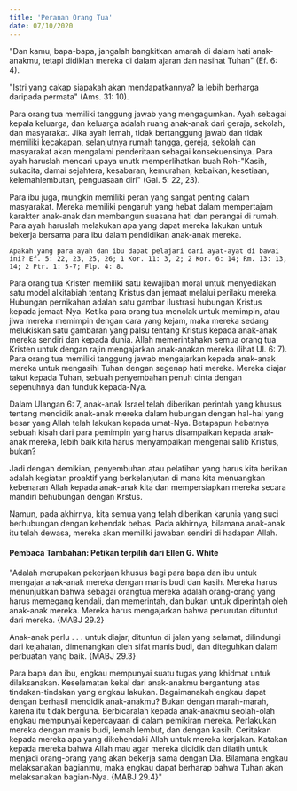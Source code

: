 ```yaml
---
title: 'Peranan Orang Tua'
date: 07/10/2020
---
```


"Dan kamu, bapa-bapa, jangalah bangkitkan amarah di dalam hati anak-anakmu, tetapi didiklah mereka di dalam ajaran dan nasihat Tuhan" (Ef. 6: 4).

"Istri yang cakap siapakah akan mendapatkannya? Ia lebih berharga daripada permata" (Ams. 31: 10).

Para orang tua memiliki tanggung jawab yang mengagumkan. Ayah sebagai kepala keluarga, dan keluarga adalah ruang anak-anak dari geraja, sekolah, dan masyarakat. Jika ayah lemah, tidak bertanggung jawab dan tidak memiliki kecakapan, selanjutnya rumah tangga, gereja, sekolah dan masyarakat akan mengalami penderitaan sebagai konsekuensinya. Para ayah haruslah mencari upaya unutk memperlihatkan buah Roh-"Kasih, sukacita, damai sejahtera, kesabaran, kemurahan, kebaikan, kesetiaan, kelemahlembutan, penguasaan diri" (Gal. 5: 22, 23).

Para ibu juga, mungkin memiliki peran yang sangat penting dalam masyarakat. Mereka memiliki pengaruh yang hebat dalam mempertajam karakter anak-anak dan membangun suasana hati dan perangai di rumah. Para ayah haruslah melakukan apa yang dapat mereka lakukan untuk bekerja  bersama para ibu dalam pendidikan anak-anak mereka.

`Apakah yang para ayah dan ibu dapat pelajari dari ayat-ayat di bawai ini? Ef. 5: 22, 23, 25, 26; 1 Kor. 11: 3, 2; 2 Kor. 6: 14; Rm. 13: 13, 14; 2 Ptr. 1: 5-7; Flp. 4: 8.`

Para orang tua Kristen memiliki satu kewajiban moral untuk menyediakan satu model alkitabiah tentang Kristus dan jemaat melalui perilaku mereka. Hubungan pernikahan adalah satu gambar ilustrasi hubungan Kristus kepada jemaat-Nya. Ketika para orang tua menolak untuk memimpin, atau jiwa mereka memimpin dengan cara yang kejam, maka mereka sedang melukiskan satu gambaran yang palsu tentang Kristus kepada anak-anak mereka sendiri dan kepada dunia. Allah memerintahakn semua orang tua Kristen untuk dengan rajin mengajarkan anak-anakan mereka (lihat Ul. 6: 7). Para orang tua memiliki tanggung jawab mengajarkan kepada anak-anak mereka untuk mengasihi Tuhan dengan segenap hati mereka. Mereka diajar takut kepada Tuhan, sebuah penyembahan penuh cinta dengan sepenuhnya dan tunduk kepada-Nya.

Dalam Ulangan 6: 7, anak-anak Israel telah diberikan perintah yang khusus tentang mendidik anak-anak mereka dalam hubungan dengan hal-hal yang besar yang Allah telah lakukan kepada umat-Nya. Betapapun hebatnya sebuah kisah dari para pemimpin yang harus disampaikan kepada anak-anak mereka, lebih baik kita harus menyampaikan mengenai salib Kristus, bukan?

Jadi dengan demikian, penyembuhan atau pelatihan yang harus kita berikan adalah kegiatan proaktif yang berkelanjutan di mana kita menuangkan kebenaran Allah kepada anak-anak kita dan mempersiapkan mereka secara mandiri behubungan dengan Krstus.

Namun, pada akhirnya, kita semua yang telah diberikan karunia yang suci berhubungan dengan kehendak bebas. Pada akhirnya, bilamana anak-anak itu telah dewasa, mereka akan memiliki jawaban sendiri di hadapan Allah.

#### Pembaca Tambahan: Petikan terpilih dari Ellen G. White

"Adalah merupakan pekerjaan khusus bagi para bapa dan ibu untuk mengajar anak-anak mereka dengan manis budi dan kasih. Mereka harus menunjukkan bahwa sebagai orangtua mereka adalah orang-orang yang harus memegang kendali, dan memerintah, dan bukan untuk diperintah oleh anak-anak mereka. Mereka harus mengajarkan bahwa penurutan dituntut dari mereka. {MABJ 29.2}

Anak-anak perlu . . . untuk diajar, dituntun di jalan yang selamat, dilindungi dari kejahatan, dimenangkan oleh sifat manis budi, dan diteguhkan dalam perbuatan yang baik. {MABJ 29.3}

Para bapa dan ibu, engkau mempunyai suatu tugas yang khidmat untuk dilaksanakan. Keselamatan kekal dari anak-anakmu bergantung atas tindakan-tindakan yang engkau lakukan. Bagaimanakah engkau dapat dengan berhasil mendidik anak-anakmu? Bukan dengan marah-marah, karena itu tidak berguna. Berbicaralah kepada anak-anakmu seolah-olah engkau mempunyai kepercayaan di dalam pemikiran mereka. Perlakukan mereka dengan manis budi, lemah lembut, dan dengan kasih. Ceritakan kepada mereka apa yang dikehendaki Allah untuk mereka kerjakan. Katakan kepada mereka bahwa Allah mau agar mereka dididik dan dilatih untuk menjadi orang-orang yang akan bekerja sama dengan Dia. Bilamana engkau melaksanakan bagianmu, maka engkau dapat berharap bahwa Tuhan akan melaksanakan bagian-Nya. {MABJ 29.4}"
